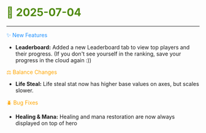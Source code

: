 # <span style="color:#4F8A10;">📝 2025-07-04</span>

<hr>

<span style="color:#1E90FF;">✨ New Features</span>
<ul>
  <li><b>Leaderboard:</b> Added a new Leaderboard tab to view top players and their progress. (If you don't see yourself in the ranking, save your progress in the cloud again :))</li>
</ul>

<span style="color:#FFA500;">⚖️ Balance Changes</span>
<ul>
  <li><b>Life Steal:</b> Life steal stat now has higher base values on axes, but scales slower.</li>
</ul>

<span style="color:#FFA500;">🪲 Bug Fixes</span>
<ul>
  <li><b>Healing & Mana:</b> Healing and mana restoration are now always displayed on top of hero</li>
</ul>
